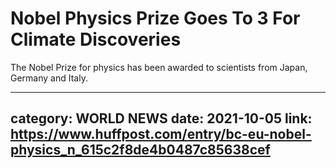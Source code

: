 # Nobel Physics Prize Goes To 3 For Climate Discoveries

The Nobel Prize for physics has been awarded to scientists from Japan, Germany and Italy.

---
category: WORLD NEWS
date: 2021-10-05
link: https://www.huffpost.com/entry/bc-eu-nobel-physics_n_615c2f8de4b0487c85638cef
---

